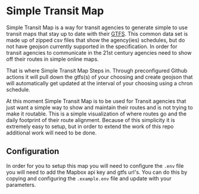 # Simple Transit Map

Simple Transit Map is a way for transit agencies to generate simple to use transit maps that stay up to date with their [GTFS](https://www.gtfs.org). This common data set is made up of zipped csv files that show the agency(ies) schedules, but do not have geojson currently supported in the specification. In order for transit agencies to communicate in the 21st century agencies need to show off their routes in simple online maps.

That is where Simple Transit Map Steps in. Through preconfigured Github actions it will pull down the gtfs(s) of your choosing and create geojson that will automatically get updated at the interval of your choosing using a chron schedule.

At this moment Simple Transit Map is to be used for Transit agencies that just want a simple way to show and maintain their routes and is not trying to make it routable. This is a simple visualization of where routes go and the daily footprint of their route alignment. Because of this simplicity it is extremely easy to setup, but in order to extend the work of this repo additional work will need to be done.

## Configuration

In order for you to setup this map you will need to configure the `.env` file you will need to add the Mapbox api key and gtfs url's. You can do this by copying and configuring the `.example.env` file and update with your parameters.

